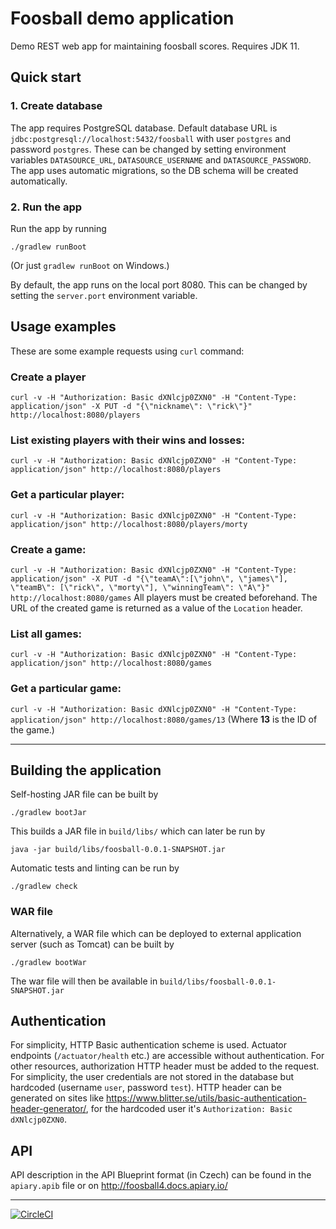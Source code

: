 # Foosball demo application

Demo REST web app for maintaining foosball scores. Requires JDK 11.

## Quick start

### 1. Create database
The app requires PostgreSQL database. Default database URL is `jdbc:postgresql://localhost:5432/foosball`
with user `postgres` and password `postgres`. These can be changed by setting environment variables
`DATASOURCE_URL`, `DATASOURCE_USERNAME` and `DATASOURCE_PASSWORD`. The app uses automatic migrations, so the DB schema will be created automatically.

### 2. Run the app

Run the app by running
```
./gradlew runBoot
```
(Or just `gradlew runBoot` on Windows.)

By default, the app runs on the local port 8080. This can be changed by setting the `server.port` environment
variable. 

## Usage examples

These are some example requests using `curl` command:

### Create a player
```curl -v -H "Authorization: Basic dXNlcjp0ZXN0" -H "Content-Type: application/json" -X PUT -d "{\"nickname\": \"rick\"}" http://localhost:8080/players```

### List existing players with their wins and losses:
```curl -v -H "Authorization: Basic dXNlcjp0ZXN0" -H "Content-Type: application/json" http://localhost:8080/players```

### Get a particular player:
```curl -v -H "Authorization: Basic dXNlcjp0ZXN0" -H "Content-Type: application/json" http://localhost:8080/players/morty```

### Create a game:
```curl -v -H "Authorization: Basic dXNlcjp0ZXN0" -H "Content-Type: application/json" -X PUT -d "{\"teamA\":[\"john\", \"james\"], \"teamB\": [\"rick\", \"morty\"], \"winningTeam\": \"A\"}" http://localhost:8080/games```
All players must be created beforehand. The URL of the created game is returned as a value of the `Location` header.

### List all games:
```curl -v -H "Authorization: Basic dXNlcjp0ZXN0" -H "Content-Type: application/json" http://localhost:8080/games```

### Get a particular game:
```curl -v -H "Authorization: Basic dXNlcjp0ZXN0" -H "Content-Type: application/json" http://localhost:8080/games/13```
(Where **13** is the ID of the game.)

---

## Building the application

Self-hosting JAR file can be built by
```
./gradlew bootJar
```

This builds a JAR file in `build/libs/` which can later be run by
```
java -jar build/libs/foosball-0.0.1-SNAPSHOT.jar
```

Automatic tests and linting can be run by
```
./gradlew check
```

### WAR file
Alternatively, a WAR file which can be deployed to external application server (such as Tomcat) can be built by
```
./gradlew bootWar 
```

The war file will then be available in `build/libs/foosball-0.0.1-SNAPSHOT.jar` 

## Authentication

For simplicity, HTTP Basic authentication scheme is used. Actuator endpoints (`/actuator/health` etc.)
are accessible without authentication. For other resources, authorization HTTP header must be added
to the request. For simplicity, the user credentials are not stored in the database but hardcoded (username `user`,
password `test`). HTTP header can be generated on sites like
https://www.blitter.se/utils/basic-authentication-header-generator/, for the hardcoded user it's
`Authorization: Basic dXNlcjp0ZXN0`.

## API

API description in the API Blueprint format (in Czech) can be found in the `apiary.apib` file or on 
http://foosball4.docs.apiary.io/ 

---

[![CircleCI](https://circleci.com/gh/vkolencik/foosball/tree/master.svg?style=svg&circle-token=38baa4e48eedb12fbb333f5e5ce4cb6ccf07965f)](https://circleci.com/gh/vkolencik/foosball/tree/master)
